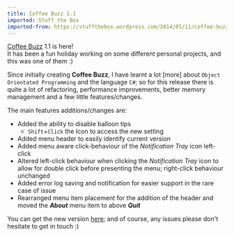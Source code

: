 ```yaml
---
title: Coffee Buzz 1.1
imported: Stuff the Box
imported-from: https://stuffthebox.wordpress.com/2014/01/11/coffee-buzz-1-1/
---
```


[Coffee Buzz](/coffeebuzz/) 1.1 is here! <br />
It has been a fun holiday working on some different personal projects, and this was one of them :)

Since initially creating **Coffee Buzz**, I have learnt a lot \[more] about `Object Orientated Programming` and the language `C#`; so for this release there is quite a lot of refactoring, performance improvements, better memory management and a few little features/changes.

The main features additions/changes are:

- Added the ability to disable balloon tips
  - `Shift`+`Click` the Icon to access the new setting
- Added menu header to easily identify current version
- Added menu aware click-behaviour of the *Notification Tray* icon left-click
- Altered left-click behaviour when clicking the *Notification Tray* icon to allow for double click before presenting the menu; right-click behaviour unchanged
- Added error log saving and notification for easier support in the rare case of issue
- Rearranged menu item placement for the addition of the header and moved the ***About*** menu item to above ***Quit***

You can get the new version [here](/coffeebuzz/#download); and of course, any issues please don't hesitate to get in touch :)
